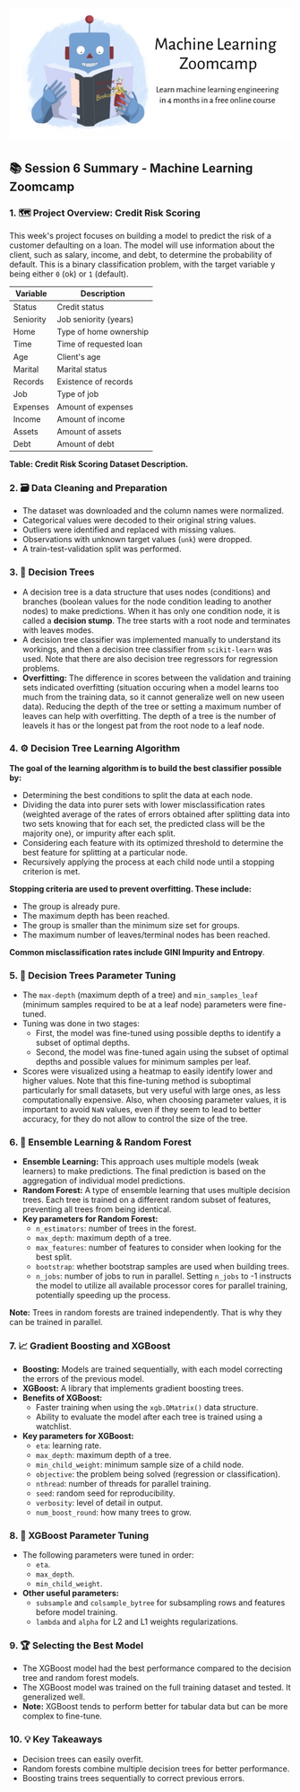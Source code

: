 ![ML Zoomcamp Illustration](https://github.com/maxim-eyengue/Python-Codes/blob/main/ML_Zoomcamp_2024/zoomcamp.jpg)
---


## 📚 Session 6 Summary - Machine Learning Zoomcamp
### 1.  **🗺️ Project Overview: Credit Risk Scoring** 
This week's project focuses on building a model to predict the risk of a customer defaulting on a loan.
The model will use information about the client, such as salary, income, and debt, to determine the
probability of default. This is a binary classification problem, with the target variable y being
either `0` (ok) or `1` (default).

| Variable   | Description                      |
|------------|----------------------------------|
| Status     | Credit status                    |
| Seniority  | Job seniority (years)            |
| Home       | Type of home ownership           |
| Time       | Time of requested loan           |
| Age        | Client's age                     |
| Marital    | Marital status                   |
| Records    | Existence of records             |
| Job        | Type of job                      |
| Expenses   | Amount of expenses               |
| Income     | Amount of income                 |
| Assets     | Amount of assets                 |
| Debt       | Amount of debt                   |

**Table: Credit Risk Scoring Dataset Description.**


### 2.  **🗃️ Data Cleaning and Preparation** 
- The dataset was downloaded and the column names were normalized.
- Categorical values were decoded to their original string values.
- Outliers were identified and replaced with missing values.
- Observations with unknown target values (`unk`) were dropped.
- A train-test-validation split was performed.

### 3.  **🌳 Decision Trees** 
- A decision tree is a data structure that uses nodes (conditions) and branches (boolean values for the node condition leading to another nodes) to make predictions. When it has only one condition node, it is called a **decision stump**. The tree starts with a root node and terminates with leaves modes.
- A decision tree classifier was implemented manually to understand its workings, and then a decision
tree classifier from `scikit-learn` was used. Note that there are also decision tree regressors for regression problems.
- **Overfitting:** The difference in scores between the validation and training sets indicated
overfitting (situation occuring when a model learns too much from the training data, so it cannot generalize well on new useen data). Reducing the depth of the tree or setting a maximum number of leaves can help with overfitting. The depth of a tree is the number of leavels it has or the longest pat from the root node to a leaf node.

### 4.  **⚙️ Decision Tree Learning Algorithm** 
**The goal of the learning algorithm is to build the best classifier possible by:**
*   Determining the best conditions to split the data at each node. 
*   Dividing the data into purer sets with lower misclassification rates (weighted average of the rates of errors obtained after splitting data into two sets knowing that for each set, the predicted class will be the majority one), or impurity after each split.
*   Considering each feature with its optimized threshold to determine the best feature for splitting at a particular node.
*   Recursively applying the process at each child node until a stopping criterion is met.

**Stopping criteria are used to prevent overfitting. These include:**

*   The group is already pure.
*   The maximum depth has been reached.
*   The group is smaller than the minimum size set for groups.
*   The maximum number of leaves/terminal nodes has been reached.

**Common misclassification rates include GINI Impurity and Entropy**.

### 5.  **🔧 Decision Trees Parameter Tuning** 
- The `max-depth` (maximum depth of a tree) and `min_samples_leaf` (minimum samples required to be at a leaf node) parameters were fine-tuned.
- Tuning was done in two stages:
    - First, the model was fine-tuned using possible depths to identify a subset of optimal depths.
    - Second, the model was fine-tuned again using the subset of optimal depths and possible values for minimum samples per leaf.
- Scores were visualized using a heatmap to easily identify lower and higher values.
Note that this fine-tuning method is suboptimal particularly for small datasets, but very
useful with large ones, as less computationally expensive. Also, when choosing parameter values, it is
important to avoid `NaN` values, even if they seem to lead to better accuracy, for they do not allow to control the size of the tree.

### 6.  **🌲 Ensemble Learning & Random Forest** 
- **Ensemble Learning:** This approach uses multiple models (weak learners) to make predictions. The final prediction is based on the aggregation of individual model predictions.
- **Random Forest:** A type of ensemble learning that uses multiple decision trees. Each tree is trained on a different random subset of features, preventing all trees from being identical.
- **Key parameters for Random Forest:**
    - `n_estimators`: number of trees in the forest.
    - `max_depth`: maximum depth of a tree.
    - `max_features`: number of features to consider when looking for the best split.
    - `bootstrap`: whether bootstrap samples are used when building trees.
    - `n_jobs`: number of jobs to run in parallel. Setting `n_jobs` to -1 instructs the model to utilize all available processor cores for parallel training, potentially speeding up the process.

**Note:** Trees in random forests are trained independently. That is why they can be trained in parallel.

### 7.  **📈 Gradient Boosting and XGBoost**
- **Boosting:** Models are trained sequentially, with each model correcting the errors of the previous model.
- **XGBoost:** A library that implements gradient boosting trees. 
- **Benefits of XGBoost:**
    - Faster training when using the `xgb.DMatrix()` data structure.
    - Ability to evaluate the model after each tree is trained using a watchlist.
- **Key parameters for XGBoost:**
    - `eta`: learning rate.
    - `max_depth`: maximum depth of a tree.
    - `min_child_weight`: minimum sample size of a child node.
    - `objective`: the problem being solved (regression or classification).
    - `nthread`: number of threads for parallel training.
    - `seed`: random seed for reproducibility.
    - `verbosity`: level of detail in output.
    - `num_boost_round`: how many trees to grow.
    
### 8.  **🔧 XGBoost Parameter Tuning** 
- The following parameters were tuned in order:
    - `eta`.
    - `max_depth`.
    - `min_child_weight`.
- **Other useful parameters:**
    - `subsample` and `colsample_bytree` for subsampling rows and features before model training.
    - `lambda` and `alpha` for L2 and L1 weights regularizations.

### 9.  **🏆 Selecting the Best Model** 
- The XGBoost model had the best performance compared to the decision tree and random forest models.
- The XGBoost model was trained on the full training dataset and tested. It generalized well.
- **Note:** XGBoost tends to perform better for tabular data but can be more complex to fine-tune.

### 10.  **💡 Key Takeaways**
- Decision trees can easily overfit.
- Random forests combine multiple decision trees for better performance.
- Boosting trains trees sequentially to correct previous errors.
